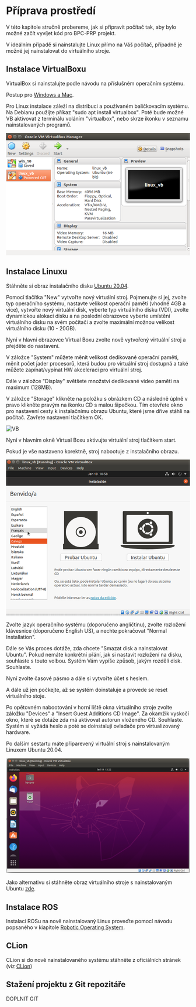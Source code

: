 # Příprava prostředí

V této kapitole stručně probereme, jak si připravit počítač tak, aby bylo možné začít vyvíjet kód pro BPC-PRP projekt.

V ideálním případě si nainstalujte Linux přímo na Váš počítač, případně je možné jej nainstalovat do virtuálního stroje.

## Instalace VirtualBoxu

VirtualBox si nainstalujte podle návodu na příslušném operačním systému.

Postup pro [Windows a Mac](https://www.virtualbox.org/wiki/Downloads).

Pro Linux instalace záleží na distribuci a používaném baličkovacím systému. Na Debianu použijte příkaz "sudo apt install virtualbox". Poté bude možné VB aktivovat z terminálu voláním "virtualbox", nebo skrze ikonku v seznamu nainstalovaných programů.

![VB](../images/vb.png)

## Instalace Linuxu

Stáhněte si obraz instalačního disku [Ubuntu 20.04](https://ubuntu.com/download/desktop).

Pomocí tlačítka "New" vytvořte nový virtuální stroj. Pojmenujte si jej, zvolte typ operačního systému, nastavte velikost operační paměti (vhodné 4GB a více), vytvořte nový virtuální disk, vyberte typ virtuálního disku (VDI), zvolte dynamickou alokaci disku a na poslední obrazovce vyberte umístění virtuálního disku na svém počítači a zvolte maximální možnou velikost virtuálního disku (10 - 20GB).

Nyní v hlavní obrazovce Virtual Boxu zvolte nově vytvořený virtuální stroj a přejděte do nastavení.

V záložce "System" můžete měnit velikost dedikované operační paměti, měnit počet jader procesorů, která budou pro virtuální stroj dostupná a také můžete zapínat/vypínat HW akceleraci pro virtuální stroj.

Dále v záložce "Display" světšete množství dedikované video paměti na maximum (128MB).

V záložce "Storage" klikněte na položku s obrázkem CD a následně úplně v pravo klikněte pravým na ikonku CD s malou šipečkou. Tím otevřete okno pro nastavení cesty k instalačnímu obrazu Ubuntu, které jsme dříve stáhli na počítač. Zavřete nastavení tlačítkem OK.

![VB](../images/vb_storage.png)

Nyní v hlavním okně Virtual Boxu aktivujte virtuální stroj tlačítkem start.

Pokud je vše nastaveno korektně, stroj nabootuje z instalačního obrazu.


![VB](../images/ubuntu_install_1.png)

Zvolte jazyk operačního systému (doporučeno angličtinu), zvolte rozložení klávesnice (doporučeno English US), a nechte pokračovat "Normal Installation".

Dále se Vás proces dotáže, zda chcete "Smazat disk a nainstalovat Ubuntu". Pokud nemáte konkrétní přání, jak si nastavit rozložení na disku, souhlaste s touto volbou. Systém Vám vypíše způsob, jakým rozdělí disk. Souhlaste.

Nyní zvolte časové pásmo a dále si vytvořte účet s heslem.

A dále už jen počkejte, až se systém doinstaluje a provede se reset virtuálního stoje.

Po opětovném nabootování v horní liště okna virtuálního stroje zvolte záložku "Devices" a "Insert Guest Additions CD Image". Za okamžik vyskočí okno, které se dotáže zda má aktivovat autorun vloženého CD. Souhlaste. Systém si vyžádá heslo a poté se doinstalují ovladače pro virtualizovaný hardware.

Po dalším sestartu máte připarevený virtuální stroj s nainstalovaným Linuxem Ubuntu 20.04.


![VB](../images/ubuntu_rdy.png)

Jako alternativu si stáhněte obraz virtuálního stroje s nainstalovaným Ubuntu [zde](https://drive.google.com/file/d/1kTZDLVTljSmCJOvL0AAAgZzEql6RpVrq/view?usp=sharing).

## Instalace ROS

Instalaci ROSu na nově nainstalovaný Linux proveďte pomocí návodu popsaného v kiapitole [Robotic Operating System](ros.md).

## CLion

CLion si do nově nainstalovaného systému stáhněte z oficiálních stránek (viz [CLion](clion.md))

## Stažení projektu z Git repozitáře

DOPLNIT GIT
